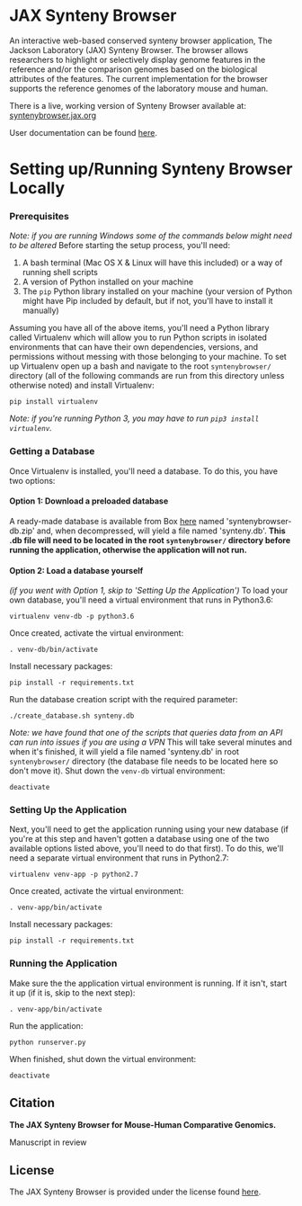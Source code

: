 # JAX Synteny Browser
An interactive web-based conserved synteny browser application, The Jackson Laboratory (JAX) Synteny Browser. The browser 
allows researchers to highlight or selectively display genome features in the reference and/or the comparison genomes 
based on the biological attributes of the features. The current implementation for the browser supports the reference 
genomes of the laboratory mouse and human.

There is a live, working version of Synteny Browser available at: [syntenybrowser.jax.org](http://syntenybrowser.jax.org/) 

User documentation can be found [here](http://syntenybrowser.jax.org/static/docs/SB-UserManual_v1.pdf).

# Setting up/Running Synteny Browser Locally
### Prerequisites
*Note: if you are running Windows some of the commands below might need to be altered* Before starting the setup process,
you'll need:

1. A bash terminal (Mac OS X & Linux will have this included) or a way of running shell scripts
2. A version of Python installed on your machine
3. The `pip` Python library installed on your machine (your version of Python might have Pip included by default, but if
not, you'll have to install it manually)

Assuming you have all of the above items, you'll need a Python library called Virtualenv which will allow you to run
Python scripts in isolated environments that can have their own dependencies, versions, and permissions without messing
with those belonging to your machine. To set up Virtualenv open up a bash and navigate to the root `syntenybrowser/`
directory (all of the following commands are run from this directory unless otherwise noted) and install Virtualenv:

    pip install virtualenv
    
*Note: if you're running Python 3, you may have to run `pip3 install virtualenv`.*


### Getting a Database
Once Virtualenv is installed, you'll need a database. To do this, you have two options:

#### Option 1: Download a preloaded database
A ready-made database is available from Box [here](https://thejacksonlaboratory.box.com/s/i7ru2r9mx2dmzx5m0mbb5w80l6ovd6az)
named 'syntenybrowser-db.zip' and, when decompressed, will yield a file named 'synteny.db'. **This .db file will need to be
located in the root `syntenybrowser/` directory before running the application, otherwise the application will not run.**

#### Option 2: Load a database yourself
*(if you went with Option 1, skip to 'Setting Up the Application')* To load your own database, you'll need a virtual
environment that runs in Python3.6:

    virtualenv venv-db -p python3.6

Once created, activate the virtual environment:

    . venv-db/bin/activate

Install necessary packages:

    pip install -r requirements.txt

Run the database creation script with the required parameter:

    ./create_database.sh synteny.db

*Note: we have found that one of the scripts that queries data from an API can run into issues if you are using a VPN*
This will take several minutes and when it's finished, it will yield a file named 'synteny.db' in root `syntenybrowser/`
directory (the database file needs to be located here so don't move it). Shut down the `venv-db` virtual environment:

    deactivate


### Setting Up the Application
Next, you'll need to get the application running using your new database (if you're at this step and haven't gotten a
database using one of the two available options listed above, you'll need to do that first). To do this, we'll need a
separate virtual environment that runs in Python2.7:

    virtualenv venv-app -p python2.7
    
Once created, activate the virtual environment:

    . venv-app/bin/activate
    
Install necessary packages:
    
    pip install -r requirements.txt


### Running the Application
Make sure the the application virtual environment is running. If it isn't, start it up (if it is, skip to the next step):

    . venv-app/bin/activate

Run the application:

    python runserver.py

When finished, shut down the virtual environment:

    deactivate


## Citation
**The JAX Synteny Browser for Mouse-Human Comparative Genomics.**

Manuscript in review

## License
The JAX Synteny Browser is provided under the license found [here](LICENSE.md).
